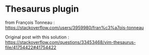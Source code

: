 # Thesaurus plugin

from François Tonneau : https://stackoverflow.com/users/3959980/fran%c3%a7ois-tonneau

Original post with this solution : https://stackoverflow.com/questions/33453468/vim-thesaurus-file/41754422#41754422 
